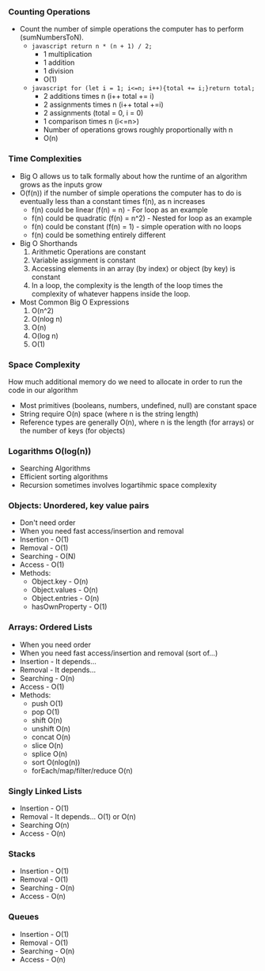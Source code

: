 ### Counting Operations
* Count the number of simple operations the computer has to perform (sumNumbersToN).
  * ```javascript return n * (n + 1) / 2;```
    * 1 multiplication
    * 1 addition
    * 1 division
    * O(1)
  * ``` javascript for (let i = 1; i<=n; i++){total += i;}return total; ```
    * 2 additions times n (i++ total += i)
    * 2 assignments times n (i++ total +=i)
    * 2 assignments (total = 0, i = 0)
    * 1 comparison times n (i<=n>)
    * Number of operations grows roughly proportionally with n
    * O(n)
### Time Complexities
* Big O allows us to talk formally about how the runtime of an algorithm grows as the inputs grow
* O(f(n)) if the number of simple operations the computer has to do is eventually less than 
  a constant times f(n), as n increases
    * f(n) could be linear (f(n) = n) - For loop as an example
    * f(n) could be quadratic (f(n) = n^2) - Nested for loop as an example
    * f(n) could be constant (f(n) = 1) - simple operation with no loops
    * f(n) could be something entirely different
* Big O Shorthands
  1. Arithmetic Operations are constant
  2. Variable assignment is constant
  3. Accessing elements in an array (by index) or object (by key) is constant
  4. In a loop, the complexity is the length of the loop times the complexity of whatever happens    inside the loop.
* Most Common Big O Expressions
  1. O(n^2)
  2. O(nlog n)
  3. O(n)
  4. O(log n)
  5. O(1)
### Space Complexity
  How much additional memory do we need to allocate in order to run the code in our algorithm
  * Most primitives (booleans, numbers, undefined, null) are constant space
  * String require O(n) space (where n is the string length)
  * Reference types are generally O(n), where n is the length (for arrays) or the number of keys
    (for objects)
### Logarithms O(log(n))
  * Searching Algorithms
  * Efficient sorting algorithms
  * Recursion sometimes involves logartihmic space complexity
### Objects: Unordered, key value pairs
  * Don't need order
  * When you need fast access/insertion and removal
  * Insertion - O(1)
  * Removal - O(1)
  * Searching - O(N)
  * Access - O(1)
  * Methods: 
    * Object.key - O(n)
    * Object.values - O(n)
    * Object.entries - O(n)
    * hasOwnProperty - O(1)
### Arrays: Ordered Lists
  * When you need order
  * When you need fast access/insertion and removal (sort of...)
  * Insertion - It depends...
  * Removal - It depends...
  * Searching - O(n)
  * Access - O(1)
  * Methods: 
    * push O(1)
    * pop O(1)
    * shift O(n)
    * unshift O(n)
    * concat O(n)
    * slice O(n)
    * splice O(n)
    * sort O(nlog(n))
    * forEach/map/filter/reduce O(n)

### Singly Linked Lists
  * Insertion - O(1)
  * Removal - It depends... O(1) or O(n)
  * Searching O(n)
  * Access - O(n)

### Stacks
  * Insertion - O(1)
  * Removal - O(1)
  * Searching - O(n)
  * Access - O(n)

### Queues
  * Insertion - O(1)
  * Removal - O(1)
  * Searching - O(n)
  * Access - O(n)
